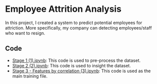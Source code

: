 # Employee Attrition Analysis

In this project, I created a system to predict potential employees for attriction. More specifically, my company can detecting employees/staff who want to resign.

## Code
- [Stage 1 (1).ipynb](https://github.com/yusufnzrd/Project1/blob/main/Stage%201%20(1).ipynb): This code is used to pre-process the dataset.
- [Stage 2 (2).ipynb](https://github.com/yusufnzrd/Project1/blob/main/Stage%202%20(2).ipynb): This code is used to insight the dataset.
- [Stage 3 - Features by correlation (3).ipynb](https://github.com/yusufnzrd/Project1/blob/main/Stage%203%20-%20Features%20by%20correlation%20(3).ipynb): This code is used as the main training file.

